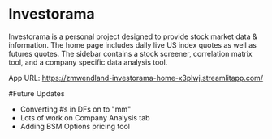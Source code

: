 # Investorama
Investorama is a personal project designed to provide stock market data & information. The home page includes daily live US index quotes as well as futures quotes. The sidebar contains a stock screener, correlation matrix tool, and a company specific data analysis tool.

App URL: https://zmwendland-investorama-home-x3plwj.streamlitapp.com/

#Future Updates
- Converting #s in DFs on to "mm"
- Lots of work on Company Analysis tab
- Adding BSM Options pricing tool 
